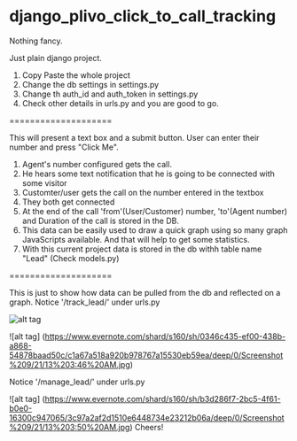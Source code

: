 django_plivo_click_to_call_tracking
====================

Nothing fancy.

Just plain django project.

1. Copy Paste the whole project
2. Change the db settings in settings.py
3. Change th auth_id and auth_token in settings.py
4. Check other details in urls.py and you are good to go.

====================

This will present a text box and a submit button. User can enter their number and press "Click Me".

1. Agent's number configured gets the call.
2. He hears some text notification that he is going to be connected with some visitor
3. Customter/user gets the call on the number entered in the textbox
4. They both get connected
5. At the end of the call 'from'(User/Customer) number, 'to'(Agent number) and Duration of the call is stored in the DB. 
6. This data can be easily used to draw a quick graph using so many graph JavaScripts available. And that will help to get some statistics.
7. With this current project data is stored in the db withh table name "Lead" (Check models.py)

====================

This is just to show how data can be pulled from the db and reflected on a graph. Notice '/track_lead/' under urls.py

![alt tag](https://www.evernote.com/shard/s160/sh/23127c7e-1d43-40ba-b7d3-6e1f8a5aa44a/0e73b63f961fbfbda049c80341cc2c95/deep/0/Screenshot%209/21/13%203:47%20AM.jpg)

![alt tag] (https://www.evernote.com/shard/s160/sh/0346c435-ef00-438b-a868-54878baad50c/c1a67a518a920b978767a15530eb59ea/deep/0/Screenshot%209/21/13%203:46%20AM.jpg)

Notice '/manage_lead/' under urls.py

![alt tag] (https://www.evernote.com/shard/s160/sh/b3d286f7-2bc5-4f61-b0e0-16300c947065/3c97a2af2d1510e6448734e23212b06a/deep/0/Screenshot%209/21/13%203:50%20AM.jpg)
Cheers!
